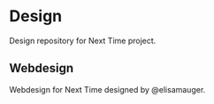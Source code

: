 # Design
Design repository for Next Time project.

## Webdesign
Webdesign for Next Time designed by @elisamauger.
